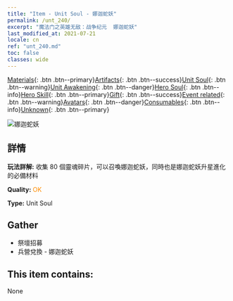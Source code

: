 ```yaml
---
title: "Item - Unit Soul - 娜迦蛇妖"
permalink: /unt_240/
excerpt: "魔法门之英雄无敌：战争纪元  娜迦蛇妖"
last_modified_at: 2021-07-21
locale: cn
ref: "unt_240.md"
toc: false
classes: wide
---
```

 [Materials](/ItemsCN/){: .btn .btn--primary}[Artifacts](/ItemsCN/Artifacts/){: .btn .btn--success}[Unit Soul](/ItemsCN/UnitSoul/){: .btn .btn--warning}[Unit Awakening](/ItemsCN/UnitAwakening/){: .btn .btn--danger}[Hero Soul](/ItemsCN/HeroSoul/){: .btn .btn--info}[Hero Skill](/ItemsCN/HeroSkill/){: .btn .btn--primary}[Gift](/ItemsCN/Gift/){: .btn .btn--success}[Event related](/ItemsCN/Events/){: .btn .btn--warning}[Avatars](/ItemsCN/Avatars/){: .btn .btn--danger}[Consumables](/ItemsCN/Consumables/){: .btn .btn--info}[Unknown](/ItemsCN/Unknown/){: .btn .btn--primary}

 ![娜迦蛇妖](/images/u/ti_shenv.jpg)

## 詳情
 **玩法詳解:** 收集 80 個靈魂碎片，可以召喚娜迦蛇妖，同時也是娜迦蛇妖升星進化的必備材料

 **Quality:** <span style="color: #FF8C00">OK</span>

 **Type:** Unit Soul

## Gather

*    祭壇招募 
*    兵營兌換 - 娜迦蛇妖 

## This item contains:

  None

